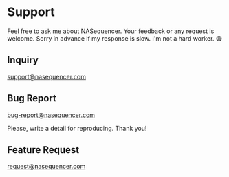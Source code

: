 Support
=======

Feel free to ask me about NASequencer. Your feedback or any request is welcome.
Sorry in advance if my response is slow. I'm not a hard worker. 😪

Inquiry
-------
[support@nasequencer.com](mailto:support@nasequencer.com)

Bug Report
----------
[bug-report@nasequencer.com](mailto:bug-report@nasequencer.com)

Please, write a detail for reproducing. Thank you!

Feature Request
---------------
[request@nasequencer.com](mailto:request@nasequencer.com)
